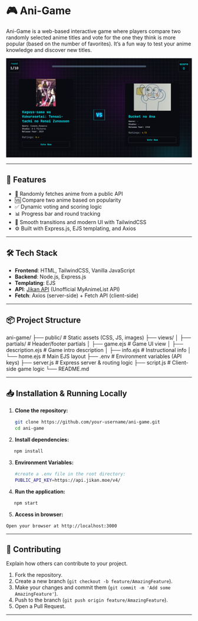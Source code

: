 # 🎮 Ani-Game

Ani-Game is a web-based interactive game where players compare two randomly selected anime titles and vote for the one they think is more popular (based on the number of favorites). It’s a fun way to test your anime knowledge and discover new titles.

![screenshot](https://github.com/Old-Boy-80/Ani-game/blob/c2328379ee59628398687c34c00c70648b0305b9/src/public/preview.png) 

---

## 🚀 Features

- 🔀 Randomly fetches anime from a public API
- 🆚 Compare two anime based on popularity
- ✅ Dynamic voting and scoring logic
- 📊 Progress bar and round tracking
- 🎨 Smooth transitions and modern UI with TailwindCSS
- ⚙️ Built with Express.js, EJS templating, and Axios

---

## 🛠️ Tech Stack

- **Frontend**: HTML, TailwindCSS, Vanilla JavaScript
- **Backend**: Node.js, Express.js
- **Templating**: EJS
- **API**: [Jikan API](https://docs.api.jikan.moe/) (Unofficial MyAnimeList API)
- **Fetch**: Axios (server-side) + Fetch API (client-side)

---

## 📦 Project Structure

ani-game/
├── public/ # Static assets (CSS, JS, images)
├── views/
│ ├── partials/ # Header/footer partials
│ ├── game.ejs # Game UI view
│ ├── description.ejs # Game intro description
│ ├── info.ejs # Instructional info
│ └── home.ejs # Main EJS layout
├── .env # Environment variables (API keys)
├── server.js # Express server & routing logic
├── script.js # Client-side game logic
└── README.md

---

## 📥 Installation & Running Locally

1. **Clone the repository:**

   ```bash
   git clone https://github.com/your-username/ani-game.git
   cd ani-game
   ```
2. **Install dependencies:**
```bash 
   npm install
```

3. **Environment Variables:**
   ```bash
   #create a .env file in the root directory:
   PUBLIC_API_KEY=https://api.jikan.moe/v4/
   ```
4. **Run the application:**
```bash
   npm start
```

5. **Access in browser:**
```
Open your browser at http://localhost:3000
```

---



## 🤝 Contributing

Explain how others can contribute to your project.

1.  Fork the repository.
2.  Create a new branch (`git checkout -b feature/AmazingFeature`).
3.  Make your changes and commit them (`git commit -m 'Add some AmazingFeature'`).
4.  Push to the branch (`git push origin feature/AmazingFeature`).
5.  Open a Pull Request.

---